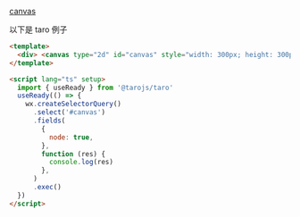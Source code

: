 [canvas](https://developers.weixin.qq.com/miniprogram/dev/component/canvas.html)

以下是 taro 例子

```html
<template>
  <div> <canvas type="2d" id="canvas" style="width: 300px; height: 300px"></canvas> </div>
</template>

<script lang="ts" setup>
  import { useReady } from '@tarojs/taro'
  useReady(() => {
    wx.createSelectorQuery()
      .select('#canvas')
      .fields(
        {
          node: true,
        },
        function (res) {
          console.log(res)
        },
      )
      .exec()
  })
</script>
```
